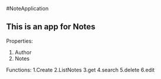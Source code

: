 #NoteApplication
## This is an app for Notes

Properties:
1. Author
2. Notes

Functions:
1.Create
2.ListNotes
3.get
4.search
5.delete
6.edit
